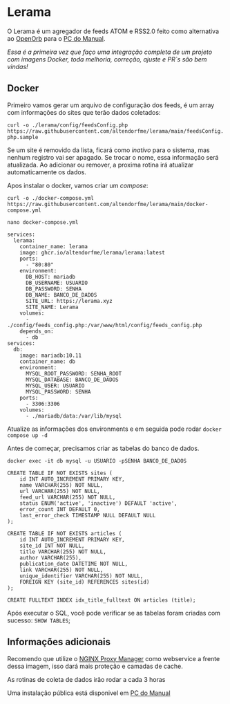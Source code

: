 
# Lerama

O Lerama é um agregador de feeds ATOM e RSS2.0 feito como alternativa ao [OpenOrb](https://git.sr.ht/~lown/openorb) para o [PC do Manual](https://pcdomanual.com/).

*Essa é a primeira vez que faço uma integração completa de um projeto com imagens Docker, toda melhoria, correção, ajuste e PR`s são bem vindas!*

## Docker

Primeiro vamos gerar um arquivo de configuração dos feeds, é um array com informações do sites que terão dados coletados:

`curl -o ./lerama/config/feedsConfig.php https://raw.githubusercontent.com/altendorfme/lerama/main/feedsConfig.php.sample`

Se um site é removido da lista, ficará como *inativo* para o sistema, mas nenhum registro vai ser apagado.
Se trocar o nome, essa informação será atualizada.
Ao adicionar ou remover, a proxima rotina irá atualizar automaticamente os dados.

Apos instalar o docker, vamos criar um *compose*:

`curl -o ./docker-compose.yml https://raw.githubusercontent.com/altendorfme/lerama/main/docker-compose.yml`

`nano docker-compose.yml`

```
services:
  lerama:
    container_name: lerama
    image: ghcr.io/altendorfme/lerama/lerama:latest
    ports:
      - "80:80"
    environment:
      DB_HOST: mariadb
      DB_USERNAME: USUARIO
      DB_PASSWORD: SENHA
      DB_NAME: BANCO_DE_DADOS
      SITE_URL: https://lerama.xyz
      SITE_NAME: Lerama
    volumes:
      - ./config/feeds_config.php:/var/www/html/config/feeds_config.php
    depends_on:
      - db
services:
  db:
    image: mariadb:10.11
    container_name: db
    environment:
      MYSQL_ROOT_PASSWORD: SENHA_ROOT
      MYSQL_DATABASE: BANCO_DE_DADOS
      MYSQL_USER: USUARIO
      MYSQL_PASSWORD: SENHA
    ports:
      - 3306:3306
    volumes:
      - ./mariadb/data:/var/lib/mysql
```

Atualize as informações dos environments e em seguida pode rodar `docker compose up -d`

Antes de começar, precisamos criar as tabelas do banco de dados.

`docker exec -it db mysql -u USUARIO -pSENHA BANCO_DE_DADOS`

```
CREATE TABLE IF NOT EXISTS sites (
    id INT AUTO_INCREMENT PRIMARY KEY,
    name VARCHAR(255) NOT NULL,
    url VARCHAR(255) NOT NULL,
    feed_url VARCHAR(255) NOT NULL,
    status ENUM('active', 'inactive') DEFAULT 'active',
    error_count INT DEFAULT 0,
    last_error_check TIMESTAMP NULL DEFAULT NULL
);

CREATE TABLE IF NOT EXISTS articles (
    id INT AUTO_INCREMENT PRIMARY KEY,
    site_id INT NOT NULL,
    title VARCHAR(255) NOT NULL,
    author VARCHAR(255),
    publication_date DATETIME NOT NULL,
    link VARCHAR(255) NOT NULL,
    unique_identifier VARCHAR(255) NOT NULL,
    FOREIGN KEY (site_id) REFERENCES sites(id)
);

CREATE FULLTEXT INDEX idx_title_fulltext ON articles (title);
```

Após executar o SQL, você pode verificar se as tabelas foram criadas com sucesso: `SHOW TABLES`;

## Informações adicionais

Recomendo que utilize o [NGINX Proxy Manager](https://nginxproxymanager.com/) como webservice a frente dessa imagem, isso dará mais proteção e camadas de cache.

As rotinas de coleta de dados irão rodar a cada 3 horas

Uma instalação pública está disponivel em [PC do Manual](https://lerama.pcdomanual.com/) 